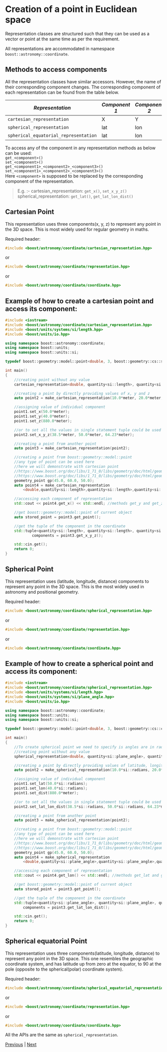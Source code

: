 # Creation of a point in Euclidean space

Representation classes are structured such that they can be used as a vector or point at the same time as per the requirement.

All representations are accommodated in namespace `boost::astronomy::coordinate`.

## Methods to access components
All the representation classes have similar accessors. However, the name of their corresponding component changes. The corresponding component of each representation can be found from the table below.

| *Representation*                      | *Component 1* | *Component 2* | *Component 3*
|---------------------------------------|---------------|---------------|---
| `cartesian_representation`            | X             | Y             | Z
| `spherical_representation`            | lat           | lon           | dist
| `spherical_equatorial_representation` | lat           | lon           | dist

To access any of the component in any representation methods as below can be used:<br>
`get_<component>()`<br>
`set_<component>()`<br>
`get_<component1>_<component2>_<component3>()`<br>
`set_<component1>_<component2>_<component3>()`<br>
Here `<component>` is supposed to be replaced by the corresponding component of the representation.<br>
>E.g. :- cartesian_representation: `get_x()`, `set_x_y_z()`<br>
spherical_representation: `get_lat()`, `get_lat_lon_dist()`

## Cartesian Point
This representation uses three components(x, y, z) to represent any point in the 3D space. This is most widely used for regular geometry in maths.

Required header:
```c++
#include <boost/astronomy/coordinate/cartesian_representation.hpp>
```
or
```c++
#include <boost/astronomy/coordinate/representation.hpp>
```
or
```c++
#include <boost/astronomy/coordinate/coordinate.hpp>
```
## Example of how to create a cartesian point and access its component:
```c++
#include <iostream>
#include <boost/astronomy/coordinate/cartesian_representation.hpp>
#include <boost/units/systems/si/length.hpp>
#include <boost/units/io.hpp>

using namespace boost::astronomy::coordinate;
using namespace boost::units;
using namespace boost::units::si;

typedef boost::geometry::model::point<double, 3, boost::geometry::cs::spherical<boost::geometry::degree>> geometry_point;

int main()
{
    //creating point without any value
    cartesian_representation<double, quantity<si::length>, quantity<si::length>, quantity<si::length>> point1;

    //creating a point by directly providing values of x, y and z
    auto point2 = make_cartesian_representation(10.0*meter, 20.0*meter, 30.0*meter);

    //assigning value of individual component
    point1.set_x(50.0*meter);
    point1.set_y(40.0*meter);
    point1.set_z(880.0*meter);

    //or to set all the values in single statement tuple could be used as follow
    point2.set_x_y_z(38.5*meter, 50.0*meter, 64.23*meter);

    //creating a point from another point
    auto point3 = make_cartesian_representation(point2);

    //creating a point from boost::geometry::model::point
    //any type of point can be used here 
    //here we will demonstrate with cartesian point
    //https://www.boost.org/doc/libs/1_71_0/libs/geometry/doc/html/geometry/reference/models/model_point.html
    //https://www.boost.org/doc/libs/1_71_0/libs/geometry/doc/html/geometry/reference/cs.html
    geometry_point gp(45.0, 60.0, 50.0);
    auto point4 = make_cartesian_representation
        <double,quantity<si::length>,quantity<si::length>,quantity<si::length>>(gp);

    //accessing each component of representation
    std::cout << point4.get_x() << std::endl; //methods get_y and get_z are available

    //get boost::geometry::model::point of current object
    auto stored_point = point3.get_point();

    //get the tuple of the component in the coordinate
    std::tuple<quantity<si::length>, quantity<si::length>, quantity<si::length>>
            components = point3.get_x_y_z();

    std::cin.get();
    return 0;
}
```

## Spherical Point
This representation uses (latitude, longitude, distance) components to represent any point in the 3D space. This is the most widely used in astronomy and positional geometry.

Required header:
```c++
#include <boost/astronomy/coordinate/spherical_representation.hpp>
```
or
```c++
#include <boost/astronomy/coordinate/representation.hpp>
```
or
```c++
#include <boost/astronomy/coordinate/coordinate.hpp>
```
## Example of how to create a spherical point and access its component:
```c++
#include <iostream>
#include <boost/astronomy/coordinate/spherical_representation.hpp>
#include <boost/units/systems/si/length.hpp>
#include <boost/units/systems/si/plane_angle.hpp>
#include <boost/units/io.hpp>

using namespace boost::astronomy::coordinate;
using namespace boost::units;
using namespace boost::units::si;

typedef boost::geometry::model::point<double, 3, boost::geometry::cs::cartesian> geometry_point;

int main()
{
    //To create spherical point we need to specify is angles are in radian or degree
    //creating point without any value
    spherical_representation<double, quantity<si::plane_angle>, quantity<si::plane_angle>, quantity<si::length>> point1;

    //creating a point by directly providing values of latitude, longitude and distance
    auto point2 = make_spherical_representation(10.0*si::radians, 20.0*si::radians, 30.0*meter);

    //assigning value of individual component
    point1.set_lat(50.0*si::radians);
    point1.set_lon(40.0*si::radians);
    point1.set_dist(880.0*meter);

    //or to set all the values in single statement tuple could be used as follow
    point2.set_lat_lon_dist(38.5*si::radians, 50.0*si::radians, 64.23*meter);

    //creating a point from another point
    auto point3 = make_spherical_representation(point2);

    //creating a point from boost::geometry::model::point
    //any type of point can be used here 
    //here we will demonstrate with cartesian point
    //https://www.boost.org/doc/libs/1_71_0/libs/geometry/doc/html/geometry/reference/models/model_point.html
    //https://www.boost.org/doc/libs/1_71_0/libs/geometry/doc/html/geometry/reference/cs.html
    geometry_point gp(45.0, 60.0, 50.0);
    auto point4 = make_spherical_representation
        <double,quantity<si::plane_angle>,quantity<si::plane_angle>,quantity<si::length>>(gp);

    //accessing each component of representation
    std::cout << point4.get_lon() << std::endl; //methods get_lat and get_dist are available

    //get boost::geometry::model::point of current object
    auto stored_point = point3.get_point();

    //get the tuple of the component in the coordinate
    std::tuple<quantity<si::plane_angle>, quantity<si::plane_angle>, quantity<si::length>>
        components = point3.get_lat_lon_dist();

    std::cin.get();
    return 0;
}
```

## Spherical equatorial Point
This representation uses three components(latitude, longitude, distance) to represent any point in the 3D space. This one resembles the geographic coordinate system, and has latitude up from zero at the equator, to 90 at the pole (opposite to the spherical(polar) coordinate system).

Required header:
```c++
#include <boost/astronomy/coordinate/spherical_equatorial_representation.hpp>
```
or
```c++
#include <boost/astronomy/coordinate/representation.hpp>
```
or
```c++
#include <boost/astronomy/coordinate/coordinate.hpp>
```

All the APIs are the same as `spherical_representation`.

[Previous](euclidean_coordinate.md) | [Next](coordinate_conversion.md)
